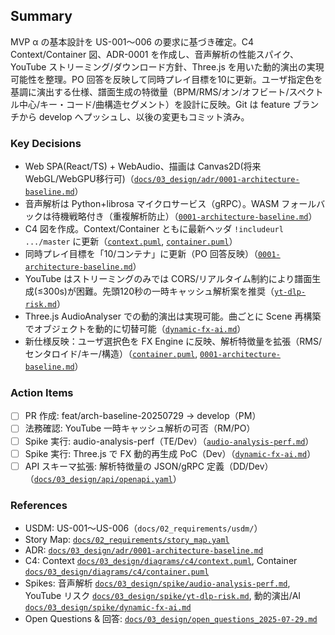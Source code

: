 ## Summary

MVP α の基本設計を US-001〜006 の要求に基づき確定。C4 Context/Container 図、ADR-0001 を作成し、音声解析の性能スパイク、YouTube ストリーミング/ダウンロード方針、Three.js を用いた動的演出の実現可能性を整理。PO 回答を反映して同時プレイ目標を10に更新。ユーザ指定色を基調に演出する仕様、譜面生成の特徴量（BPM/RMS/オン/オフビート/スペクトル中心/キー・コード/曲構造セグメント）を設計に反映。Git は feature ブランチから develop へプッシュし、以後の変更もコミット済み。

### Key Decisions

- Web SPA(React/TS) + WebAudio、描画は Canvas2D(将来WebGL/WebGPU移行可)（[`docs/03_design/adr/0001-architecture-baseline.md`](docs/03_design/adr/0001-architecture-baseline.md)）
- 音声解析は Python+librosa マイクロサービス（gRPC）。WASM フォールバックは待機戦略付き（重複解析防止）（[`0001-architecture-baseline.md`](docs/03_design/adr/0001-architecture-baseline.md)）
- C4 図を作成。Context/Container ともに最新ヘッダ `!includeurl .../master` に更新（[`context.puml`](docs/03_design/diagrams/c4/context.puml), [`container.puml`](docs/03_design/diagrams/c4/container.puml)）
- 同時プレイ目標を「10/コンテナ」に更新（PO 回答反映）（[`0001-architecture-baseline.md`](docs/03_design/adr/0001-architecture-baseline.md)）
- YouTube はストリーミングのみでは CORS/リアルタイム制約により譜面生成(≤300s)が困難。先頭120秒の一時キャッシュ解析案を推奨（[`yt-dlp-risk.md`](docs/03_design/spike/yt-dlp-risk.md)）
- Three.js AudioAnalyser での動的演出は実現可能。曲ごとに Scene 再構築でオブジェクトを動的に切替可能（[`dynamic-fx-ai.md`](docs/03_design/spike/dynamic-fx-ai.md)）
- 新仕様反映：ユーザ選択色を FX Engine に反映、解析特徴量を拡張（RMS/センタロイド/キー/構造）（[`container.puml`](docs/03_design/diagrams/c4/container.puml), [`0001-architecture-baseline.md`](docs/03_design/adr/0001-architecture-baseline.md)）

### Action Items

- [ ] PR 作成: feat/arch-baseline-20250729 → develop（PM）
- [ ] 法務確認: YouTube 一時キャッシュ解析の可否（RM/PO）
- [ ] Spike 実行: audio-analysis-perf（TE/Dev）（[`audio-analysis-perf.md`](docs/03_design/spike/audio-analysis-perf.md)）
- [ ] Spike 実行: Three.js で FX 動的再生成 PoC（Dev）（[`dynamic-fx-ai.md`](docs/03_design/spike/dynamic-fx-ai.md)）
- [ ] API スキーマ拡張: 解析特徴量の JSON/gRPC 定義（DD/Dev）（[`docs/03_design/api/openapi.yaml`](docs/03_design/api/openapi.yaml)）

### References

- USDM: US-001〜US-006（`docs/02_requirements/usdm/`）
- Story Map: [`docs/02_requirements/story_map.yaml`](docs/02_requirements/story_map.yaml)
- ADR: [`docs/03_design/adr/0001-architecture-baseline.md`](docs/03_design/adr/0001-architecture-baseline.md)
- C4: Context [`docs/03_design/diagrams/c4/context.puml`](docs/03_design/diagrams/c4/context.puml), Container [`docs/03_design/diagrams/c4/container.puml`](docs/03_design/diagrams/c4/container.puml)
- Spikes: 音声解析 [`docs/03_design/spike/audio-analysis-perf.md`](docs/03_design/spike/audio-analysis-perf.md), YouTube リスク [`docs/03_design/spike/yt-dlp-risk.md`](docs/03_design/spike/yt-dlp-risk.md), 動的演出/AI [`docs/03_design/spike/dynamic-fx-ai.md`](docs/03_design/spike/dynamic-fx-ai.md)
- Open Questions & 回答: [`docs/03_design/open_questions_2025-07-29.md`](docs/03_design/open_questions_2025-07-29.md)
